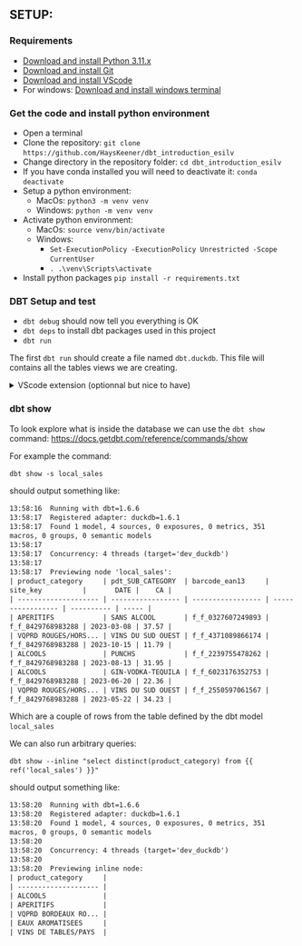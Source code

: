 ## SETUP:

### Requirements

- [Download and install Python 3.11.x](https://www.python.org/downloads/release/python-3116/)
- [Download and install Git](https://git-scm.com/downloads)
- [Download and install VScode](https://code.visualstudio.com/download)
- For windows: [Download and install windows terminal](https://learn.microsoft.com/en-us/windows/terminal/install)

### Get the code and install python environment

- Open a terminal
- Clone the repository: `git clone https://github.com/HaysKeener/dbt_introduction_esilv`
- Change directory in the repository folder: `cd dbt_introduction_esilv`
- If you have conda installed you will need to deactivate it: `conda deactivate`
- Setup a python environment: 
    - MacOs: `python3 -m venv venv`
    - Windows: `python -m venv venv`
- Activate python environment:
    - MacOs: `source venv/bin/activate`
    - Windows:
      - `Set-ExecutionPolicy -ExecutionPolicy Unrestricted -Scope CurrentUser`
      - `. .\venv\Scripts\activate`
- Install python packages `pip install -r requirements.txt`



### DBT Setup and test

- `dbt debug` should now tell you everything is OK
- `dbt deps` to install dbt packages used in this project
- `dbt run`

The first `dbt run` should create a file named `dbt.duckdb`.
This file will contains all the tables views we are creating.

<details>
  <summary>VScode extension (optionnal but nice to have)</summary>

### VScode extension (optionnal but nice to have):

To help us navigate the dbt project we are using the extension dbt power user:
- Install the extension: https://marketplace.visualstudio.com/items?itemName=innoverio.vscode-dbt-power-user

There is one setting that should be added
- Go in settings
    - ![](./assets/vs_code_extensions/dbt_power_user/01_open_settings.png)
- Search for `files:assoc` and add `*.sql` in the field *Item* and `jinja-sql` in the *Value*
    - ![](./assets/vs_code_extensions/dbt_power_user/02_add_in_settings.png)
- Clicks on *run dbt SQL*
    - ![](./assets/vs_code_extensions/dbt_power_user/03_query_model.png)
- View lineage
    - ![](./assets/vs_code_extensions/dbt_power_user/04_view_lineage.png)

</details>

### dbt show

To look explore what is inside the database we can use the `dbt show` command: https://docs.getdbt.com/reference/commands/show

For example the command:
```
dbt show -s local_sales
```
should output something like:
```
13:58:16  Running with dbt=1.6.6
13:58:17  Registered adapter: duckdb=1.6.1
13:58:17  Found 1 model, 4 sources, 0 exposures, 0 metrics, 351 macros, 0 groups, 0 semantic models
13:58:17  
13:58:17  Concurrency: 4 threads (target='dev_duckdb')
13:58:17  
13:58:17  Previewing node 'local_sales':
| product_category     | pdt_SUB_CATEGORY  | barcode_ean13     | site_key          |       DATE |    CA |
| -------------------- | ----------------- | ----------------- | ----------------- | ---------- | ----- |
| APERITIFS            | SANS ALCOOL       | f_f_0327607249893 | f_f_8429768983288 | 2023-03-08 | 37.57 |
| VQPRD ROUGES/HORS... | VINS DU SUD OUEST | f_f_4371089866174 | f_f_8429768983288 | 2023-10-15 | 11.79 |
| ALCOOLS              | PUNCHS            | f_f_2239755478262 | f_f_8429768983288 | 2023-08-13 | 31.95 |
| ALCOOLS              | GIN-VODKA-TEQUILA | f_f_6023176352753 | f_f_8429768983288 | 2023-06-20 | 22.36 |
| VQPRD ROUGES/HORS... | VINS DU SUD OUEST | f_f_2550597061567 | f_f_8429768983288 | 2023-05-22 | 34.23 |
```
Which are a couple of rows from the table defined by the dbt model `local_sales`

We can also run arbitrary queries:
```
dbt show --inline "select distinct(product_category) from {{ ref('local_sales') }}"
```
should output something like:
```
13:58:20  Running with dbt=1.6.6
13:58:20  Registered adapter: duckdb=1.6.1
13:58:20  Found 1 model, 4 sources, 0 exposures, 0 metrics, 351 macros, 0 groups, 0 semantic models
13:58:20  
13:58:20  Concurrency: 4 threads (target='dev_duckdb')
13:58:20  
13:58:20  Previewing inline node:
| product_category     |
| -------------------- |
| ALCOOLS              |
| APERITIFS            |
| VQPRD BORDEAUX RO... |
| EAUX AROMATISEES     |
| VINS DE TABLES/PAYS  |
```

